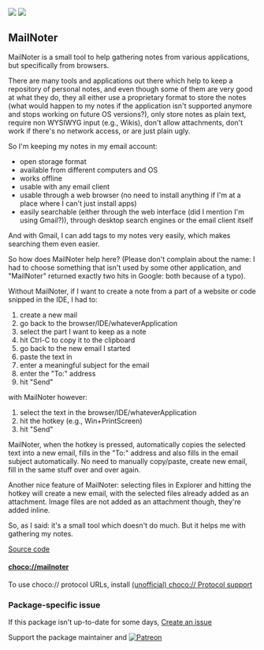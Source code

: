 [![](https://img.shields.io/chocolatey/v/mailnoter?color=green&label=mailnoter)](https://chocolatey.org/packages/mailnoter) [![](https://img.shields.io/chocolatey/dt/mailnoter)](https://chocolatey.org/packages/mailnoter)

## MailNoter

MailNoter is a small tool to help gathering notes from various applications, but specifically from browsers.

There are many tools and applications out there which help to keep a repository of personal notes, and even though some of them are very good at what they do, they all either use a proprietary format to store the notes (what would happen to my notes if the application isn't supported anymore and stops working on future OS versions?), only store notes as plain text, require non WYSIWYG input (e.g., Wikis), don't allow attachments, don't work if there's no network access, or are just plain ugly.

So I'm keeping my notes in my email account:

* open storage format
* available from different computers and OS
* works offline
* usable with any email client
* usable through a web browser (no need to install anything if I'm at a place where I can't just install apps)
* easily searchable (either through the web interface (did I mention I'm using Gmail?)), through desktop search engines or the email client itself

And with Gmail, I can add tags to my notes very easily, which makes searching them even easier.

So how does MailNoter help here? (Please don't complain about the name: I had to choose something that isn't used by some other application, and "MailNoter" returned exactly two hits in Google: both because of a typo).

Without MailNoter, if I want to create a note from a part of a website or code snipped in the IDE, I had to:

1. create a new mail
2. go back to the browser/IDE/whateverApplication
3. select the part I want to keep as a note
4. hit Ctrl-C to copy it to the clipboard
5. go back to the new email I started
6. paste the text in
7. enter a meaningful subject for the email
8. enter the "To:" address
9. hit "Send"

with MailNoter however:

1. select the text in the browser/IDE/whateverApplication
2. hit the hotkey (e.g., Win+PrintScreen)
3. hit "Send"

MailNoter, when the hotkey is pressed, automatically copies the selected text into a new email, fills in the "To:" address and also fills in the email subject automatically. No need to manually copy/paste, create new email, fill in the same stuff over and over again.

Another nice feature of MailNoter: selecting files in Explorer and hitting the hotkey will create a new email, with the selected files already added as an attachment. Image files are not added as an attachment though, they're added inline.

So, as I said: it's a small tool which doesn't do much. But it helps me with gathering my notes.

[Source code](https://sourceforge.net/p/mailnoter/code/HEAD/tree/)

#### [choco://mailnoter](choco://mailnoter)
To use choco:// protocol URLs, install [(unofficial) choco:// Protocol support ](https://chocolatey.org/packages/choco-protocol-support)

### Package-specific issue
If this package isn't up-to-date for some days, [Create an issue](https://github.com/tunisiano187/Chocolatey-packages/issues/new/choose)

Support the package maintainer and [![Patreon](https://cdn.jsdelivr.net/gh/tunisiano187/Chocolatey-packages@d15c4e19c709e7148588d4523ffc6dd3cd3c7e5e/icons/patreon.png)](https://www.patreon.com/tunisiano)
